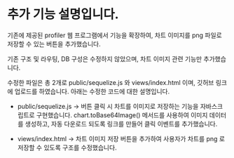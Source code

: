 # 추가 기능 설명입니다.

기존에 제공된 profiler 웹 프로그램에서 기능을 확장하여, 차트 이미지를 png 파일로 저장할 수 있는 버튼을 추가했습니다.  

기존 구조 및 라우팅, DB 구성은 수정하지 않았으며, 차트 이미지 관련 기능만 추가했습니다.  

수정한 파일은 총 2개로 public/sequelize.js 와 views/index.html 이며, 깃허브 링크에 업로드를 하였습니다.
아래는 수정한 코드에 대한 설명입니다.

  - public/sequelize.js
 -> 버튼 클릭 시 차트를 이미지로 저장하는 기능을 자바스크립트로 구현했습니다. chart.toBase64Image() 메서드를 사용하여 이미지 데이터를 생성하고, 자동 다운로드 되도록 링크를 만들어 클릭 이벤트를 추가했습니다.


  - views/index.html
 -> 차트 이미지 저장 버튼을 추가하여 사용자가 차트를 png 로 저장할 수 있도록 구조를 수정했습니다.
